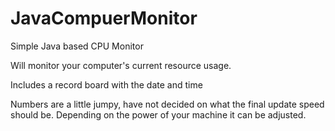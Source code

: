 # JavaCompuerMonitor
Simple Java based CPU Monitor

Will monitor your computer's current resource usage. 

Includes a record board with the date and time

Numbers are a little jumpy, have not decided on what the final update speed should be. 
Depending on the power of your machine it can be adjusted.
